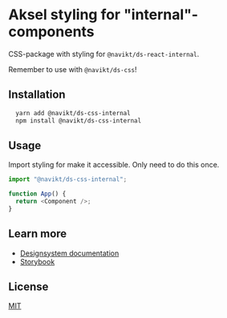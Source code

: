 # Aksel styling for "internal"-components

CSS-package with styling for `@navikt/ds-react-internal`.

Remember to use with `@navikt/ds-css`!

## Installation

```bash
  yarn add @navikt/ds-css-internal
  npm install @navikt/ds-css-internal
```

## Usage

Import styling for make it accessible. Only need to do this once.

```javascript
import "@navikt/ds-css-internal";

function App() {
  return <Component />;
}
```

## Learn more

- [Designsystem documentation](https://aksel.nav.no/designsystem)
- [Storybook](https://master--5f801fb2aea7820022de2936.chromatic.com/)

## License

[MIT](https://github.com/navikt/Designsystemet/blob/master/LICENCE)
